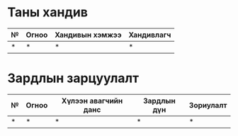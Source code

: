 # Таны хандив 

| № | Огноо | Хандивын хэмжээ | Хандивлагч  |
|---|-------|-----------------|-------------|
| * | *     | *               | *           |

# Зардлын зарцуулалт

| № | Огноо | Хүлээн авагчийн данс | Зардлын дүн | Зориулалт |
|---|-------|----------------------|-------------|-----------|
| * | *     | *                    | *           | *          |
